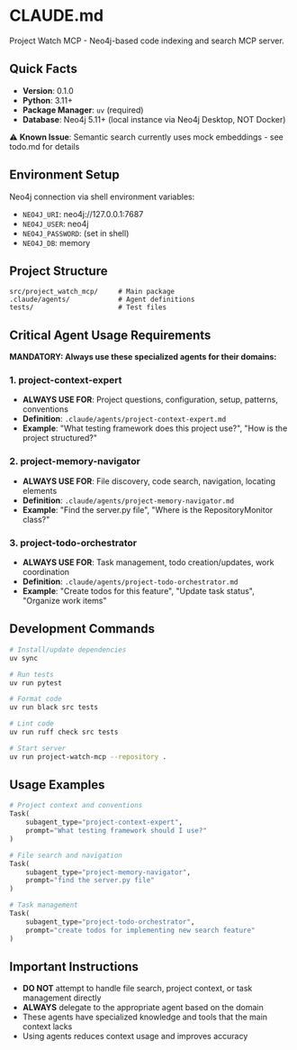 # CLAUDE.md

Project Watch MCP - Neo4j-based code indexing and search MCP server.

## Quick Facts
- **Version**: 0.1.0  
- **Python**: 3.11+  
- **Package Manager**: `uv` (required)
- **Database**: Neo4j 5.11+ (local instance via Neo4j Desktop, NOT Docker)

⚠️ **Known Issue**: Semantic search currently uses mock embeddings - see todo.md for details

## Environment Setup

Neo4j connection via shell environment variables:
- `NEO4J_URI`: neo4j://127.0.0.1:7687
- `NEO4J_USER`: neo4j  
- `NEO4J_PASSWORD`: (set in shell)
- `NEO4J_DB`: memory

## Project Structure
```
src/project_watch_mcp/     # Main package
.claude/agents/            # Agent definitions  
tests/                     # Test files
```

## Critical Agent Usage Requirements

**MANDATORY: Always use these specialized agents for their domains:**

### 1. project-context-expert
- **ALWAYS USE FOR**: Project questions, configuration, setup, patterns, conventions
- **Definition**: `.claude/agents/project-context-expert.md`
- **Example**: "What testing framework does this project use?", "How is the project structured?"

### 2. project-memory-navigator  
- **ALWAYS USE FOR**: File discovery, code search, navigation, locating elements
- **Definition**: `.claude/agents/project-memory-navigator.md`
- **Example**: "Find the server.py file", "Where is the RepositoryMonitor class?"

### 3. project-todo-orchestrator
- **ALWAYS USE FOR**: Task management, todo creation/updates, work coordination
- **Definition**: `.claude/agents/project-todo-orchestrator.md`
- **Example**: "Create todos for this feature", "Update task status", "Organize work items"

## Development Commands

```bash
# Install/update dependencies
uv sync

# Run tests
uv run pytest

# Format code
uv run black src tests

# Lint code  
uv run ruff check src tests

# Start server
uv run project-watch-mcp --repository .
```

## Usage Examples

```python
# Project context and conventions
Task(
    subagent_type="project-context-expert",
    prompt="What testing framework should I use?"
)

# File search and navigation
Task(
    subagent_type="project-memory-navigator",
    prompt="find the server.py file"
)

# Task management
Task(
    subagent_type="project-todo-orchestrator",
    prompt="create todos for implementing new search feature"
)
```

## Important Instructions

- **DO NOT** attempt to handle file search, project context, or task management directly
- **ALWAYS** delegate to the appropriate agent based on the domain
- These agents have specialized knowledge and tools that the main context lacks
- Using agents reduces context usage and improves accuracy
